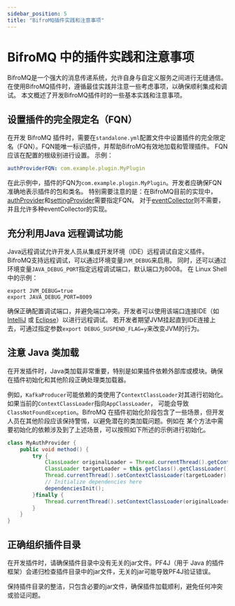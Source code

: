 ```yaml
---
sidebar_position: 5
title: "BifroMQ插件实践和注意事项"
---
```

# BifroMQ 中的插件实践和注意事项
BifroMQ是一个强大的消息传递系统，允许自身与自定义服务之间进行无缝通信。在使用BifroMQ插件时，遵循最佳实践并注意一些考虑事项，以确保顺利集成和调试。
本文概述了开发BifroMQ插件时的一些基本实践和注意事项。
## 设置插件的完全限定名（FQN）
在开发 BifroMQ 插件时，需要在`standalone.yml`配置文件中设置插件的完全限定名（FQN）。FQN能唯一标识插件，并帮助BifroMQ有效地加载和管理插件。
FQN应该在配置的根级别进行设置。
示例：
```yaml
authProviderFQN: com.example.plugin.MyPlugin
```
在此示例中，插件的FQN为`com.example.plugin.MyPlugin`。开发者应确保FQN准确地表示插件的包和类名。
特别需要注意的是：在BifroMQ目前的实现中，[authProvider](2_auth_provider.md)和[settingProvider](4_setting_provider.md)需要指定FQN。
对于[eventCollector](3_event_collector.md)则不需要，并且允许多种eventCollector的实现。
## 充分利用Java 远程调试功能
Java远程调试允许开发人员从集成开发环境（IDE）远程调试自定义插件。BifroMQ支持远程调试，可以通过环境变量`JVM_DEBUG`来启用。
同时，还可以通过环境变量`JAVA_DEBUG_PORT`指定远程调试端口，默认端口为8008。
在 Linux Shell 中的示例：
```shell
export JVM_DEBUG=true
export JAVA_DEBUG_PORT=8009
```
确保正确配置调试端口，并避免端口冲突。开发者可以使用该端口连接IDE（如[IntelliJ](https://www.jetbrains.com/help/idea/tutorial-remote-debug.html) 
或 [Eclipse](https://www.eclipse.org/community/eclipse_newsletter/2017/june/article1.php)）以进行远程调试。
若开发者期望JVM挂起直到IDE连接上去，可通过指定参数`export DEBUG_SUSPEND_FLAG=y`来改变JVM的行为。
## 注意 Java 类加载
在开发插件时，Java类加载非常重要，特别是如果插件依赖外部库或模块。确保在插件初始化和其他阶段正确处理类加载器。

例如，`KafkaProducer`可能依赖的类使用了`ContextClassLoader`对其进行初始化。如果当前的`ContextClassLoader`指向`AppClassLoader`，
可能会导致`ClassNotFoundException`。BifroMQ 在插件初始化阶段包含了一些场景，但开发人员在其他阶段应该保持警惕，以避免潜在的类加载问题。例如在
某个方法中需要初始化的依赖涉及到了上述场景，可以按照如下所述的示例进行初始化。
```java
class MyAuthProvider {
    public void method() {
        try {
            ClassLoader originalLoader = Thread.currentThread().getContextClassLoader();
            ClassLoader targetLoader = this.getClass().getClassLoader();
            Thread.currentThread().setContextClassLoader(targetLoader);
            // Initialize dependencies here
            dependenciesInit();
        }finally {
            Thread.currentThread().setContextClassLoader(originalLoader);
        }
    }
}
```
## 正确组织插件目录
在开发插件时，请确保插件目录中没有无关的jar文件。PF4J（用于 Java 的插件框架）会递归检查插件目录中的jar文件，无关的jar可能导致PF4J验证错误。

保持插件目录的整洁，只包含必要的jar文件，确保插件加载顺利，避免任何冲突或验证问题。